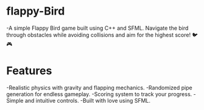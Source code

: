 # flappy-Bird
-A simple Flappy Bird game built using C++ and SFML. Navigate the bird through obstacles while avoiding collisions and aim for the highest score! 🐦🎮
# Features
-Realistic physics with gravity and flapping mechanics.
-Randomized pipe generation for endless gameplay.
-Scoring system to track your progress.
-Simple and intuitive controls.
-Built with love using SFML.
